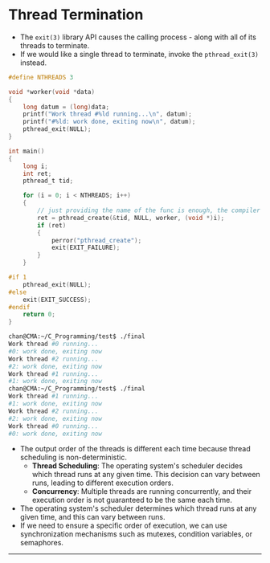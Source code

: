 # Thread Termination

- The `exit(3)` library API causes the calling process - along with all of its threads to terminate.
- If we would like a single thread to terminate, invoke the `pthread_exit(3)` instead.

```c
#define NTHREADS 3

void *worker(void *data)
{
    long datum = (long)data;
    printf("Work thread #%ld running...\n", datum);
    printf("#%ld: work done, exiting now\n", datum);
    pthread_exit(NULL);
}

int main()
{
    long i;
    int ret;
    pthread_t tid;

    for (i = 0; i < NTHREADS; i++)
    {
        // just providing the name of the func is enough, the compiler will figure.
        ret = pthread_create(&tid, NULL, worker, (void *)i);
        if (ret)
        {
            perror("pthread_create");
            exit(EXIT_FAILURE);
        }
    }

#if 1
    pthread_exit(NULL);
#else
    exit(EXIT_SUCCESS);
#endif
    return 0;
}
```

```sh
chan@CMA:~/C_Programming/test$ ./final
Work thread #0 running...
#0: work done, exiting now
Work thread #2 running...
#2: work done, exiting now
Work thread #1 running...
#1: work done, exiting now
chan@CMA:~/C_Programming/test$ ./final
Work thread #1 running...
#1: work done, exiting now
Work thread #2 running...
#2: work done, exiting now
Work thread #0 running...
#0: work done, exiting now

```

- The output order of the threads is different each time because thread scheduling is non-deterministic. 
  - **Thread Scheduling**: The operating system's scheduler decides which thread runs at any given time. This decision can vary between runs, leading to different execution orders.
  - **Concurrency**: Multiple threads are running concurrently, and their execution order is not guaranteed to be the same each time.
- The operating system's scheduler determines which thread runs at any given time, and this can vary between runs.
- If we need to ensure a specific order of execution, we can use synchronization mechanisms such as mutexes, condition variables, or semaphores.

---